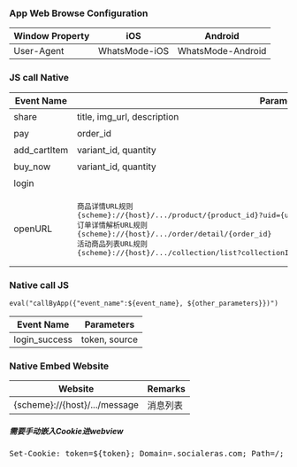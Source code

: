 ### App Web Browse Configuration

| Window Property | iOS  | Android |
|---|---|---|
|User-Agent|WhatsMode-iOS|WhatsMode-Android|

### JS call Native

| Event Name | Parameters | Remarks | 
|---|---|---|
| share | title, img_url, description | 分享 |
| pay | order_id | 支付|
| add_cartItem | variant_id, quantity | 加购 |
| buy_now | variant_id, quantity | 立即购买 |
| login | | 登录/注册|
| openURL | <pre>商品详情URL规则 {scheme}://{host}/.../product/{product_id}?uid={user_id}&i={influencer_id}&...{other_parameters}<br/>订单详情解析URL规则 {scheme}://{host}/.../order/detail/{order_id}<br/>活动商品列表URL规则 {scheme}://{host}/.../collection/list?collectionId={collection_id}</pre> |<pre>商品详情<br/>订单详情<br/>活动商品列表</pre>|

### Native call JS
`eval("callByApp({"event_name":${event_name}, ${other_parameters}})")`

| Event Name | Parameters |
|---|---|
|login_success|token, source|


### Native Embed Website
| Website | Remarks |
|---|---|
|{scheme}://{host}/.../message|消息列表|

<h5>需要手动嵌入Cookie进webview</h5>
<pre>
Set-Cookie: token=${token}; Domain=.socialeras.com; Path=/; language=${language}; currencyCode=${currencyCode}; countryCode=${countryCode}; clinetId=${UUID_String};
</pre>